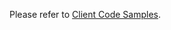 
Please refer to <a href="https://github.com/hazelcast/hazelcast-code-samples/tree/master/clients" target="_blank">Client Code Samples</a>.



